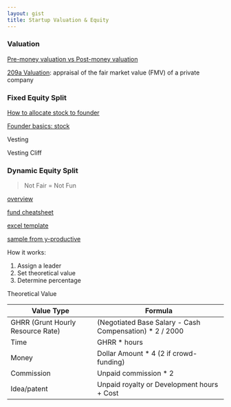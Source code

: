 ```yaml
---
layout: gist
title: Startup Valuation & Equity
---
```


### Valuation

[Pre-money valuation vs Post-money valuation](https://www.investopedia.com/ask/answers/difference-between-premoney-and-postmoney/)

[209a Valuation](https://carta.com/blog/what-is-a-409a-valuation/): appraisal of the fair market value (FMV) of a private company


### Fixed Equity Split

[How to allocate stock to founder](https://www.cooleygo.com/how-to-allocate-stock-to-founders-early-team-members/)

[Founder basics: stock](https://www.cooleygo.com/founder-basics-founders-stock/)

Vesting

Vesting Cliff

### Dynamic Equity Split

> Not Fair = Not Fun

[overview](https://www.youtube.com/watch?v=3MYYPkIEyH8)

[fund cheatsheet](https://slicingpie.com/wp-content/uploads/2017/02/Slicing-Pie-Grunt-Fund-Cheat-Sheet.pdf)

[excel template](https://slicingpie.com/the-grunt-fund-calculator/)

[sample from y-productive](https://www.y-productive.com/blog/dynamic-equity-split-or-everyone-is-a-co-founder-in-y-productive)

How it works:
1. Assign a leader
2. Set theoretical value
3. Determine percentage

Theoretical Value

| Value Type | Formula | 
|---|---|
|GHRR (Grunt Hourly Resource Rate) | (Negotiated Base Salary - Cash Compensation) * 2 / 2000 |
| Time | GHRR * hours |
| Money | Dollar Amount * 4 (2 if crowd-funding)| 
| Commission | Unpaid commission * 2 |
| Idea/patent | Unpaid royalty or Development hours + Cost |
